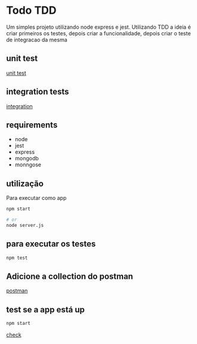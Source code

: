 # Todo TDD

Um simples projeto utilizando node express e jest.
Utilizando TDD a ideia é criar primeiros os testes, depois criar a funcionalidade, depois criar o teste de integracao da mesma

## unit test

[unit test](./test/unit/todo.controller.test.js)

## integration tests

[integration](./test/integration/todo.controller.int.test.js)

## requirements

* node
* jest
* express
* mongodb
* monngose

## utilização

Para executar como app

```bash
npm start

# or
node server.js
```

## para executar os testes

```bash
npm test
```

## Adicione a collection do postman

[postman](./postman-collection/TODO.postman_collection.json)

## test se a app está up

```bash
npm start
```

[check](http://localhost:8080)
